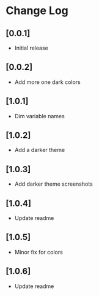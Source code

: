# Change Log

## [0.0.1]

- Initial release

## [0.0.2]

- Add more one dark colors

## [1.0.1]

- Dim variable names

## [1.0.2]

- Add a darker theme

## [1.0.3]

- Add darker theme screenshots

## [1.0.4]

- Update readme

## [1.0.5]

- Minor fix for colors

## [1.0.6]

- Update readme
